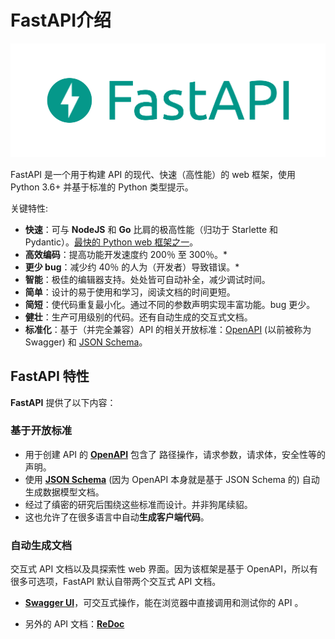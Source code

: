 # FastAPI介绍



![](1FastAPI介绍.assets/logo-teal.png)

FastAPI 是一个用于构建 API 的现代、快速（高性能）的 web 框架，使用 Python 3.6+ 并基于标准的 Python 类型提示。

关键特性:

- **快速**：可与 **NodeJS** 和 **Go** 比肩的极高性能（归功于 Starlette 和 Pydantic）。[最快的 Python web 框架之一](https://fastapi.tiangolo.com/zh/#_11)。
- **高效编码**：提高功能开发速度约 200％ 至 300％。*
- **更少 bug**：减少约 40％ 的人为（开发者）导致错误。*
- **智能**：极佳的编辑器支持。处处皆可自动补全，减少调试时间。
- **简单**：设计的易于使用和学习，阅读文档的时间更短。
- **简短**：使代码重复最小化。通过不同的参数声明实现丰富功能。bug 更少。
- **健壮**：生产可用级别的代码。还有自动生成的交互式文档。
- **标准化**：基于（并完全兼容）API 的相关开放标准：[OpenAPI](https://github.com/OAI/OpenAPI-Specification) (以前被称为 Swagger) 和 [JSON Schema](https://json-schema.org/)。

## FastAPI 特性

**FastAPI** 提供了以下内容：

### 基于开放标准

- 用于创建 API 的 [**OpenAPI**](https://github.com/OAI/OpenAPI-Specification) 包含了 路径操作，请求参数，请求体，安全性等的声明。
- 使用 [**JSON Schema**](https://json-schema.org/) (因为 OpenAPI 本身就是基于 JSON Schema 的) 自动生成数据模型文档。
- 经过了缜密的研究后围绕这些标准而设计。并非狗尾续貂。
- 这也允许了在很多语言中自动**生成客户端代码**。

### 自动生成文档

交互式 API 文档以及具探索性 web 界面。因为该框架是基于 OpenAPI，所以有很多可选项，FastAPI 默认自带两个交互式 API 文档。

- [**Swagger UI**](https://github.com/swagger-api/swagger-ui)，可交互式操作，能在浏览器中直接调用和测试你的 API 。

- 另外的 API 文档：[**ReDoc**](https://github.com/Rebilly/ReDoc)

